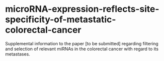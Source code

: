 # microRNA-expression-reflects-site-specificity-of-metastatic-colorectal-cancer

Supplemental information to the paper [to be submitted] regarding filtering and selection of relevant miRNAs in the colorectal cancer with regard to its metastases.
